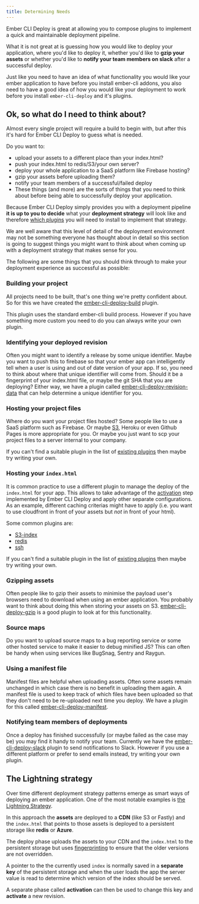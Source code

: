 ```yaml
---
title: Determining Needs
---
```


Ember CLI Deploy is great at allowing you to compose plugins to implement a quick and maintainable deployment pipeline.

What it is not great at is guessing how you would like to deploy your application, where you'd like to deploy it, whether you'd like to **gzip your assets** or whether you'd like to **notify your team members on slack** after a successful deploy.

Just like you need to have an idea of what functionality you would like your ember application to have before you install ember-cli addons, you also need to have a good idea of how you would like your deployment to work before you install `ember-cli-deploy` and it's plugins.

## Ok, so what do I need to think about?
Almost every single project will require a build to begin with, but after this it's hard for Ember CLI Deploy to guess what is needed.

Do you want to:

* upload your assets to a different place than your index.html?
* push your index.html to redis/S3/your own server?
* deploy your whole application to a SaaS platform like Firebase hosting?
* gzip your assets before uploading them?
* notify your team members of a successful/failed deploy
* These things (and more) are the sorts of things that you need to think about before being able to successfully deploy your application.

Because Ember CLI Deploy simply provides you with a deployment pipeline **it is up to you to decide** what your **deployment strategy** will look like and therefore [which plugins](/plugins) you will need to install to implement that strategy.

We are well aware that this level of detail of the deployment environment may not be something everyone has thought about in detail so this section is going to suggest things you might want to think about when coming up with a deployment strategy that makes sense for you.

The following are some things that you should think through to make your deployment experience as successful as possible:

### Building your project
All projects need to be built, that's one thing we're pretty confident about. So for this we have created the [ember-cli-deploy-build](https://github.com/ember-cli-deploy/ember-cli-deploy-build) plugin.

This plugin uses the standard ember-cli build process. However if you have something more custom you need to do you can always write your own plugin.

### Identifying your deployed revision
Often you might want to identify a release by some unique identifier. Maybe you want to push this to firebase so that your ember app can intelligently tell when a user is using and out of date version of your app. If so, you need to think about where that unique identifier will come from. Should it be a fingerprint of your index.html file, or maybe the git SHA that you are deploying? Either way, we have a plugin called [ember-cli-deploy-revision-data](https://github.com/ember-cli-deploy/ember-cli-deploy-revision-data) that can help determine a unique identifier for you.

### Hosting your project files
Where do you want your project files hosted? Some people like to use a SaaS platform such as Firebase. Or maybe [S3](https://github.com/ember-cli-deploy/ember-cli-deploy-s3), Heroku or even Github Pages is more appropriate for you. Or maybe you just want to scp your project files to a server internal to your company.

If you can't find a suitable plugin in the list of [existing plugins](/plugins) then maybe try writing your own.

### Hosting your `index.html`
It is common practice to use a different plugin to manage the deploy of the `index.html` for your app.
This allows to take advantage of the [activation](../deploying-your-app#activation) step implemented by Ember CLI Deploy and apply other separate configurations. As an example,  different caching criterias might have to apply (i.e. you want to use cloudfront in front of your assets but *not* in front of your html).

Some common plugins are:

* [S3-index](https://github.com/ember-cli-deploy/ember-cli-deploy-s3-index)
* [redis](https://github.com/ember-cli-deploy/ember-cli-deploy-redis)
* [ssh](https://github.com/arenoir/ember-cli-deploy-ssh2)

If you can't find a suitable plugin in the list of [existing plugins](/plugins) then maybe try writing your own.

### Gzipping assets
Often people like to gzip their assets to minimise the payload user's browsers need to download when using an ember application. You probably want to think about doing this when storing your assets on S3. [ember-cli-deploy-gzip](https://github.com/ember-cli-deploy/ember-cli-deploy-gzip) is a good plugin to look at for this functionality.

### Source maps
Do you want to upload source maps to a bug reporting service or some other hosted service to make it easier to debug minified JS? This can often be handy when using services like BugSnag, Sentry and Raygun.

### Using a manifest file
Manifest files are helpful when uploading assets. Often some assets remain unchanged in which case there is no benefit in uploading them again. A manifest file is used to keep track of which files have been uploaded so that they don't need to be re-uploaded next time you deploy. We have a plugin for this called [ember-cli-deploy-manifest](https://github.com/ember-cli-deploy/ember-cli-deploy-manifest).

### Notifying team members of deployments
Once a deploy has finished successfully (or maybe failed as the case may be) you may find it handy to notify your team. Currently we have the [ember-cli-deploy-slack](https://github.com/ember-cli-deploy/ember-cli-deploy-slack) plugin to send notifications to Slack. However if you use a different platform or prefer to send emails instead, try writing your own plugin.

## The Lightning strategy

Over time different deployment strategy patterns emerge as smart ways of deploying an ember application. One of the most notable examples is [the Lightning Strategy](../the-lightning-strategy).

In this approach the **assets** are deployed to a **CDN** (like S3 or Fastly)
and the `index.html` that points to those assets is deployed to a persistent storage like **redis** or **Azure**.

The deploy phase uploads the assets to your CDN and the `index.html` to the persistent storage but uses [fingerprinting](./fingerprinting) to ensure that the older versions are not overridden.

A pointer to the the currently used `index` is normally saved in a **separate key** of the persistent storage and when the user loads the app the server value is read to determine which version of the index should be served.

A separate phase called **activation** can then be used to change this key and **activate** a new revision.
